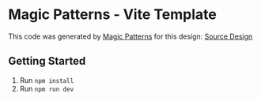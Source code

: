 # Magic Patterns - Vite Template

This code was generated by [Magic Patterns](https://magicpatterns.com) for this design: [Source Design](https://www.magicpatterns.com/c/hcuvpqtvpgtkr83xyv9fih)

## Getting Started

1. Run `npm install`
2. Run `npm run dev`
